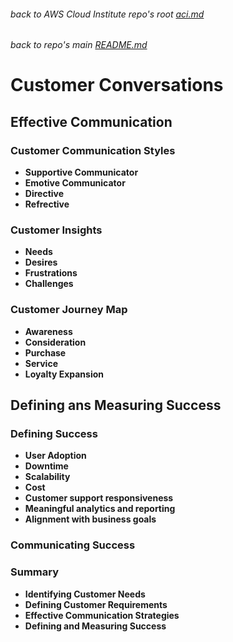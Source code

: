 ###### back to AWS Cloud Institute repo's root [aci.md](./aci.md)
###### back to repo's main [README.md](../../README.md)
# Customer Conversations
## Effective Communication
### Customer Communication Styles
* <b>Supportive Communicator</b> 
* <b>Emotive Communicator</b> 
* <b>Directive</b> 
* <b>Refrective</b> 
### Customer Insights
* <b>Needs</b> 
* <b>Desires</b> 
* <b>Frustrations</b> 
* <b>Challenges</b> 
### Customer Journey Map
* <b>Awareness</b> 
* <b>Consideration</b> 
* <b>Purchase</b> 
* <b>Service</b> 
* <b>Loyalty Expansion</b> 
## Defining ans Measuring Success
### Defining Success
* <b>User Adoption</b> 
* <b>Downtime</b> 
* <b>Scalability</b> 
* <b>Cost</b> 
* <b>Customer support responsiveness</b> 
* <b>Meaningful analytics and reporting</b> 
* <b>Alignment with business goals</b> 
### Communicating Success
### Summary
* <b>Identifying Customer Needs</b> 
* <b>Defining Customer Requirements</b> 
* <b>Effective Communication Strategies</b> 
* <b>Defining and Measuring Success</b> 

